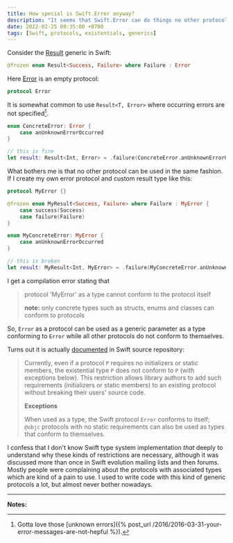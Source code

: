 ```yaml
---
title: How special is Swift.Error anyway?
description: "It seems that Swift.Error can do things no other protocols are allowed to."
date: 2022-02-25 09:35:00 +0700
tags: [Swift, protocols, existentials, generics]
---
```


Consider the [Result][Swift.Result] generic in Swift:

```swift
@frozen enum Result<Success, Failure> where Failure : Error
```

Here [Error][Swift.Error] is an empty protocol:

```swift
protocol Error
```

It is somewhat common to use `Result<T, Error>` where occurring errors are not specified[^unknown-error].

```swift
enum ConcreteError: Error {
    case anUnknownErrorOccurred
}

// this is fine
let result: Result<Int, Error> = .failure(ConcreteError.anUnknownErrorOccurred)
```

What bothers me is that no other protocol can be used in the same fashion. If I create my own error protocol and custom result type like this:

```swift
protocol MyError {}

@frozen enum MyResult<Success, Failure> where Failure : MyError {
    case success(Success)
    case failure(Failure)
}

enum MyConcreteError: MyError {
    case anUnknownErrorOccurred
}

// this is broken
let result: MyResult<Int, MyError> = .failure(MyConcreteError.anUnknownErrorOccurred)
```

I get a compilation error stating that

> protocol 'MyError' as a type cannot conform to the protocol itself
>
> **note:** only concrete types such as structs, enums and classes can conform to protocols

So, `Error` as a protocol can be used as a generic parameter as a type conforming to `Error` while all other protocols do not conform to themselves.

Turns out it is actually [documented][protocol-type-non-conformance] in Swift source repository:

> Currently, even if a protocol `P` requires no initializers or static members, the existential type `P` does not conform to `P` (with exceptions below). This restriction allows library authors to add such requirements (initializers or static members) to an existing protocol without breaking their users' source code.
>
> **Exceptions**
>
> When used as a type, the Swift protocol `Error` conforms to itself; `@objc` protocols with no static requirements can also be used as types that conform to themselves.

I confess that I don't know Swift type system implementation _that_ deeply to understand why these kinds of restrictions are necessary, although it was discussed more than once in Swift evolution mailing lists and then forums. Mostly people were complaining about the protocols with associated types which are kind of a pain to use. I used to write code with this kind of generic protocols a lot, but almost never bother nowadays.

----

**Notes:**

[Swift.Result]: https://developer.apple.com/documentation/swift/result
[Swift.Error]: https://developer.apple.com/documentation/swift/error
[protocol-type-non-conformance]: https://github.com/apple/swift/blob/main/userdocs/diagnostics/protocol-type-non-conformance.md

[^unknown-error]: Gotta love those [unknown errors]({% post_url /2016/2016-03-31-your-error-messages-are-not-hepful %}).
